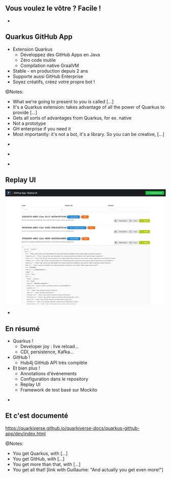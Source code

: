 ## Vous voulez le vôtre ? Facile !

-

## Quarkus GitHub App

* Extension Quarkus
  * Développez des GitHub Apps en Java
  * Zéro code inutile
  * Compilation native GraalVM
* Stable - en production depuis 2 ans
* Supporte aussi GitHub Enterprise
* Soyez créatifs, créez votre propre bot !

@Notes:

* What we're going to present to you is called [...]
* It's a Quarkus extension:
  takes advantage of all the power of Quarkus to provide [...]
* Gets all sorts of advantages from Quarkus, for ex. native
* Not a prototype
* GH enterprise if you need it
* Most importantly: it's not a bot, it's a library.
  So you can be creative, [...]

-

<!-- .element data-background="images/tweet-close-osgi-tickets.png" data-background-size="auto" -->

-

<!-- .element data-background="images/github-automation-with-quarkus-demo-time.svg" data-background-size="contain" -->

-

<!-- .element data-visibility="hidden" -->

## Replay UI

![](images/replay-ui.png)

-

## En résumé

* Quarkus !
  * Developer joy : live reload...
  * CDI, persistence, Kafka...
* GitHub !
  * Hub4j GitHub API très complète
* Et bien plus !
  * Annotations d'événements
  * Configuration dans le repository
  * Replay UI
  * Framework de test basé sur Mockito

-

## Et c'est documenté

https://quarkiverse.github.io/quarkiverse-docs/quarkus-github-app/dev/index.html

@Notes:

* You get Quarkus, with [...]
* You get GitHub, with [...]
* You get more than that, with [...]
* You get all that! \[link with Guillaume: "And actually you get even more!"]